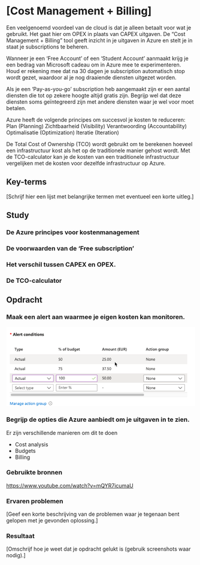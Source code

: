 # [Cost Management + Billing]

Een veelgenoemd voordeel van de cloud is dat je alleen betaalt voor wat je gebruikt. Het gaat hier om OPEX in plaats van CAPEX uitgaven. De “Cost Management + Billing” tool geeft inzicht in je uitgaven in Azure en stelt je in staat je subscriptions te beheren.

Wanneer je een ‘Free Account’ of een ‘Student Account’ aanmaakt krijg je een bedrag van Microsoft cadeau om in Azure mee te experimenteren. Houd er rekening mee dat na 30 dagen je subscription automatisch stop wordt gezet, waardoor al je nog draaiende diensten uitgezet worden.

Als je een ‘Pay-as-you-go’ subscription heb aangemaakt zijn er een aantal diensten die tot op zekere hoogte altijd gratis zijn. Begrijp wel dat deze diensten soms geïntegreerd zijn met andere diensten waar je wel voor moet betalen. 

Azure heeft de volgende principes om succesvol je kosten te reduceren:
Plan (Planning)
Zichtbaarheid (Visibility)
Verantwoording (Accountability)
Optimalisatie (Optimization)
Iteratie (Iteration)

De Total Cost of Ownership (TCO) wordt gebruikt om te berekenen hoeveel een infrastructuur kost als het op de traditionele manier gehost wordt. Met de TCO-calculator kan je de kosten van een traditionele infrastructuur vergelijken met de kosten voor dezelfde infrastructuur op Azure.

## Key-terms

[Schrijf hier een lijst met belangrijke termen met eventueel een korte uitleg.]

## Study

### De Azure principes voor kostenmanagement
### De voorwaarden van de ‘Free subscription’
### Het verschil tussen CAPEX en OPEX.
### De TCO-calculator

## Opdracht

### Maak een alert aan waarmee je eigen kosten kan monitoren.
![Alert](../00_includes/AZ-02/2023-06-27_15-24-21.png)

### Begrijp de opties die Azure aanbiedt om je uitgaven in te zien.
Er zijn verschillende manieren om dit te doen
- Cost analysis
- Budgets
- Billing

### Gebruikte bronnen
https://www.youtube.com/watch?v=mQYR7icumaU

### Ervaren problemen
[Geef een korte beschrijving van de problemen waar je tegenaan bent gelopen met je gevonden oplossing.]

### Resultaat
[Omschrijf hoe je weet dat je opdracht gelukt is (gebruik screenshots waar nodig).]
